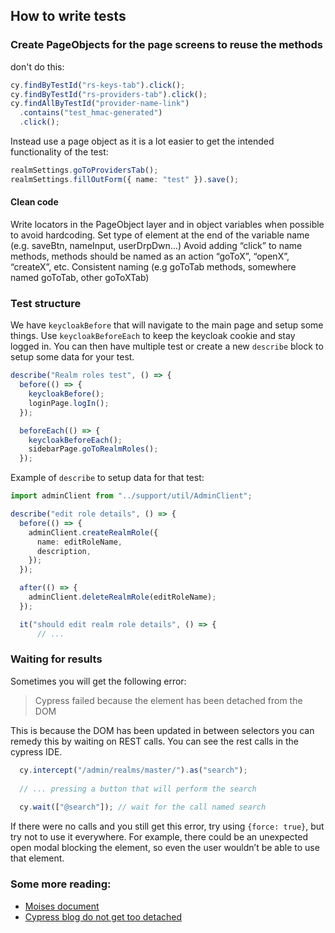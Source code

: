 ## How to write tests

### Create PageObjects for the page screens to reuse the methods

don't do this:
```typescript
cy.findByTestId("rs-keys-tab").click();
cy.findByTestId("rs-providers-tab").click();
cy.findAllByTestId("provider-name-link")
  .contains("test_hmac-generated")
  .click();
```

Instead use a page object as it is a lot easier to get the intended functionality of the test:
```typescript
realmSettings.goToProvidersTab();
realmSettings.fillOutForm({ name: "test" }).save();
```

#### Clean code
Write locators in the PageObject layer and in object variables when possible to avoid hardcoding.
Set type of element at the end of the variable name (e.g. saveBtn, nameInput, userDrpDwn…)
Avoid adding “click” to name methods, methods should be named as an action “goToX”, “openX”, “createX”, etc.
Consistent naming (e.g goToTab methods, somewhere named goToTab, other goToXTab)


### Test structure

We have `keycloakBefore` that will navigate to the main page and setup some things.
Use `keycloakBeforeEach` to keep the keycloak cookie and stay logged in.
You can then have multiple test or create a new `describe` block to setup some data for your test.

```typescript
describe("Realm roles test", () => {
  before(() => {
    keycloakBefore();
    loginPage.logIn();
  });

  beforeEach(() => {
    keycloakBeforeEach();
    sidebarPage.goToRealmRoles();
  });
```

Example of `describe` to setup data for that test:

```typescript
import adminClient from "../support/util/AdminClient";

describe("edit role details", () => {
  before(() => {
    adminClient.createRealmRole({
      name: editRoleName,
      description,
    });
  });

  after(() => {
    adminClient.deleteRealmRole(editRoleName);
  });

  it("should edit realm role details", () => {
      // ...
```

### Waiting for results

Sometimes you will get the following error:
> Cypress failed because the element has been detached from the DOM

This is because the DOM has been updated in between selectors you can remedy this by waiting on REST calls. 
You can see the rest calls in the cypress IDE.

```typescript
  cy.intercept("/admin/realms/master/").as("search");
  
  // ... pressing a button that will perform the search
  
  cy.wait(["@search"]); // wait for the call named search
```

If there were no calls and you still get this error, try using `{force: true}`, but try not to use it everywhere. For example, there could be an unexpected open modal blocking the element, so even the user wouldn’t be able to use that element.

### Some more reading:

* [Moises document](https://docs.google.com/document/d/11sm1IpEvVLHO59JEVmwgNOUD0zoP4YMvInIU4v5iVNk/edit)
* [Cypress blog do not get too detached](https://www.cypress.io/blog/2020/07/22/do-not-get-too-detached/) 